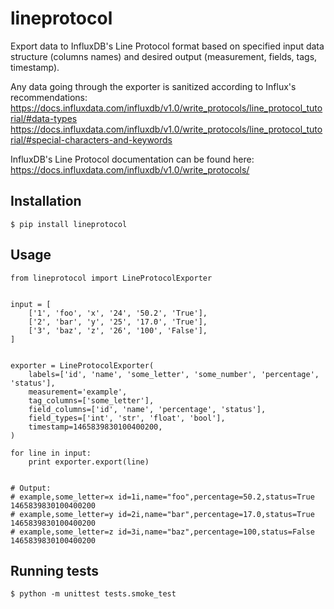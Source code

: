 # lineprotocol

Export data to InfluxDB's Line Protocol format based on specified input data structure (columns names) and desired output (measurement, fields, tags, timestamp).

Any data going through the exporter is sanitized according to Influx's recommendations:
https://docs.influxdata.com/influxdb/v1.0/write_protocols/line_protocol_tutorial/#data-types
https://docs.influxdata.com/influxdb/v1.0/write_protocols/line_protocol_tutorial/#special-characters-and-keywords

InfluxDB's Line Protocol documentation can be found here:
https://docs.influxdata.com/influxdb/v1.0/write_protocols/

## Installation

    $ pip install lineprotocol


## Usage

    from lineprotocol import LineProtocolExporter


    input = [
        ['1', 'foo', 'x', '24', '50.2', 'True'],
        ['2', 'bar', 'y', '25', '17.0', 'True'],
        ['3', 'baz', 'z', '26', '100', 'False'],
    ]


    exporter = LineProtocolExporter(
        labels=['id', 'name', 'some_letter', 'some_number', 'percentage', 'status'],
        measurement='example',
        tag_columns=['some_letter'],
        field_columns=['id', 'name', 'percentage', 'status'],
        field_types=['int', 'str', 'float', 'bool'],
        timestamp=1465839830100400200,
    )

    for line in input:
        print exporter.export(line)


    # Output:
    # example,some_letter=x id=1i,name="foo",percentage=50.2,status=True 1465839830100400200
    # example,some_letter=y id=2i,name="bar",percentage=17.0,status=True 1465839830100400200
    # example,some_letter=z id=3i,name="baz",percentage=100,status=False 1465839830100400200


## Running tests

    $ python -m unittest tests.smoke_test
